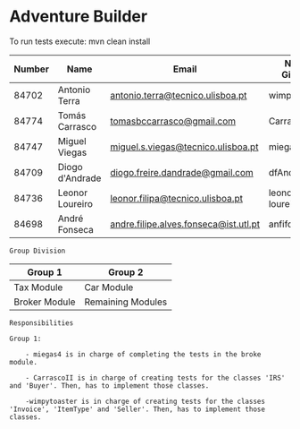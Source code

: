 # Adventure Builder

To run tests execute: mvn clean install

|   Number   |          Name           |               Email                  |   Name GitHUb    | Group |
| ---------- | ----------------------- | ------------------------------------ | ---------------- | ----- |
|    84702   | Antonio Terra           | antonio.terra@tecnico.ulisboa.pt     |   wimpytoaster   |   1   |
|    84774   | Tomás Carrasco          | tomasbccarrasco@gmail.com            |   CarrascoII     |   1   |
|    84747   | Miguel Viegas           | miguel.s.viegas@tecnico.ulisboa.pt   |   miegas4        |   1   |
|    84709   | Diogo d'Andrade         | diogo.freire.dandrade@gmail.com      |   dfAndrade      |   2   |
|    84736   | Leonor Loureiro         | leonor.filipa@tecnico.ulisboa.pt     |   leonor-loureiro|   2   |
|    84698   | André Fonseca           | andre.filipe.alves.fonseca@ist.utl.pt|   anfifo         |   2   |


	Group Division

|    Group 1    |      Group 2      |
| ------------- | ----------------  |
| Tax Module    | Car Module        |
| Broker Module | Remaining Modules |


	Responsibilities

	Group 1:
	
		- miegas4 is in charge of completing the tests in the broke module.

		- CarrascoII is in charge of creating tests for the classes 'IRS' and 'Buyer'. Then, has to implement those classes.
	
		-wimpytoaster is in charge of creating tests for the classes 'Invoice', 'ItemType' and 'Seller'. Then, has to implement those classes.
